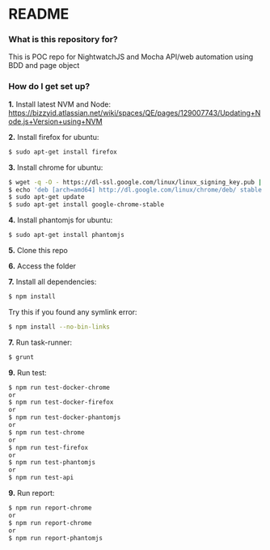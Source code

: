 # README #

### What is this repository for? ###

This is POC repo for NightwatchJS and Mocha API/web automation using BDD and page object

### How do I get set up? ###

**1.** Install latest NVM and Node: https://bizzyid.atlassian.net/wiki/spaces/QE/pages/129007743/Updating+Node.js+Version+using+NVM

**2.** Install firefox for ubuntu:
```sh
$ sudo apt-get install firefox
```

**3.** Install chrome for ubuntu:
```sh
$ wget -q -O - https://dl-ssl.google.com/linux/linux_signing_key.pub | sudo apt-key add -
$ echo 'deb [arch=amd64] http://dl.google.com/linux/chrome/deb/ stable main' | sudo tee /etc/apt/sources.list.d/google-chrome.list
$ sudo apt-get update
$ sudo apt-get install google-chrome-stable
```

**4.** Install phantomjs for ubuntu:
```sh
$ sudo apt-get install phantomjs
```

**5.** Clone this repo

**6.** Access the folder

**7.** Install all dependencies:
```sh
$ npm install
```
Try this if you found any  symlink error:
```sh
$ npm install --no-bin-links
```

**7.** Run task-runner:
```sh
$ grunt
```

**9.** Run test:
```sh
$ npm run test-docker-chrome
or
$ npm run test-docker-firefox
or
$ npm run test-docker-phantomjs
or
$ npm run test-chrome
or
$ npm run test-firefox
or
$ npm run test-phantomjs
or
$ npm run test-api
```

**9.** Run report:
```sh
$ npm run report-chrome
or
$ npm run report-chrome
or
$ npm run report-phantomjs
```
